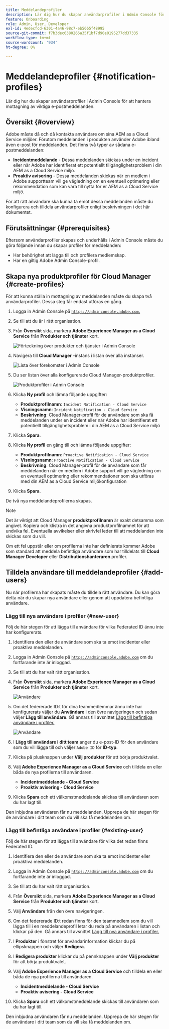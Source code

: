 ```yaml
---
title: Meddelandeprofiler
description: Lär dig hur du skapar användarprofiler i Admin Console för att hantera mottagning av viktiga e-postmeddelanden.
feature: Onboarding
role: Admin, User, Developer
exl-id: 4edecfcd-6301-4a46-98c7-eb5665f48995
source-git-commit: f7b3dec6380266a35f1bf7d90e0195277dd37335
workflow-type: tm+mt
source-wordcount: '934'
ht-degree: 0%

---
```



# Meddelandeprofiler {#notification-profiles}

Lär dig hur du skapar användarprofiler i Admin Console för att hantera mottagning av viktiga e-postmeddelanden.

## Översikt {#overview}

Adobe måste då och då kontakta användare om sina AEM as a Cloud Service miljöer. Förutom meddelanden i produkten använder Adobe ibland även e-post för meddelanden. Det finns två typer av sådana e-postmeddelanden:

* **Incidentmeddelande** - Dessa meddelanden skickas under en incident eller när Adobe har identifierat ett potentiellt tillgänglighetsproblem i din AEM as a Cloud Service miljö.
* **Proaktiv avisering** - Dessa meddelanden skickas när en medlem i Adobe supportteam vill ge vägledning om en eventuell optimering eller rekommendation som kan vara till nytta för er AEM as a Cloud Service miljö.

För att rätt användare ska kunna ta emot dessa meddelanden måste du konfigurera och tilldela användarprofiler enligt beskrivningen i det här dokumentet.

## Förutsättningar {#prerequisites}

Eftersom användarprofiler skapas och underhålls i Admin Console måste du göra följande innan du skapar profiler för meddelanden:

* Har behörighet att lägga till och profilera medlemskap.
* Har en giltig Adobe Admin Console-profil.

## Skapa nya produktprofiler för Cloud Manager {#create-profiles}

För att kunna ställa in mottagning av meddelanden måste du skapa två användarprofiler. Dessa steg får endast utföras en gång.

1. Logga in Admin Console på [`https://adminconsole.adobe.com`.](https://adminconsole.adobe.com)

1. Se till att du är i rätt organisation.

1. Från **Översikt** sida, markera **Adobe Experience Manager as a Cloud Service** från **Produkter och tjänster** kort.

   ![Förteckning över produkter och tjänster i Admin Console](assets/products_services.png)

1. Navigera till **Cloud Manager** -instans i listan över alla instanser.

   ![Lista över förekomster i Admin Console](assets/cloud_manager_instance.png)

1. Du ser listan över alla konfigurerade Cloud Manager-produktprofiler.

   ![Produktprofiler i Admin Console](assets/cloud_manager_profiles.png)

1. Klicka **Ny profil** och lämna följande uppgifter:

   * **Produktprofilnamn**: `Incident Notification - Cloud Service`
   * **Visningsnamn**: `Incident Notification - Cloud Service`
   * **Beskrivning**: Cloud Manager-profil för de användare som ska få meddelanden under en incident eller när Adobe har identifierat ett potentiellt tillgänglighetsproblem i din AEM as a Cloud Service miljö

1. Klicka **Spara**.

1. Klicka **Ny profil** en gång till och lämna följande uppgifter:

   * **Produktprofilnamn**: `Proactive Notification - Cloud Service`
   * **Visningsnamn**: `Proactive Notification - Cloud Service`
   * **Beskrivning**: Cloud Manager-profil för de användare som får meddelanden när en medlem i Adobe support vill ge vägledning om en eventuell optimering eller rekommendationer som ska utföras med din AEM as a Cloud Service miljökonfiguration

1. Klicka **Spara**.

De två nya meddelandeprofilerna skapas.

>[!NOTE]
>
>Det är viktigt att Cloud Manager **produktprofilnamn** är exakt detsamma som angivet. Kopiera och klistra in det angivna produktprofilnamnet för att undvika fel. Eventuella avvikelser eller skrivfel leder till att meddelanden inte skickas som du vill.
>
>Om ett fel uppstår eller om profilerna inte har definierats kommer Adobe som standard att meddela befintliga användare som har tilldelats till **Cloud Manager Developer** eller **Distributionshanteraren** profiler.

## Tilldela användare till meddelandeprofiler {#add-users}

Nu när profilerna har skapats måste du tilldela rätt användare. Du kan göra detta när du skapar nya användare eller genom att uppdatera befintliga användare.

### Lägg till nya användare i profiler {#new-user}

Följ de här stegen för att lägga till användare för vilka Federated ID ännu inte har konfigurerats.

1. Identifiera den eller de användare som ska ta emot incidenter eller proaktiva meddelanden.

1. Logga in Admin Console på [`https://adminconsole.adobe.com`](https://adminconsole.adobe.com) om du fortfarande inte är inloggad.

1. Se till att du har valt rätt organisation.

1. Från **Översikt** sida, markera **Adobe Experience Manager as a Cloud Service** från **Produkter och tjänster** kort.

   ![Användare](assets/product_services.png)

1. Om det federerade ID:t för dina teammedlemmar ännu inte har konfigurerats väljer du **Användare** i den övre navigeringen och sedan väljer **Lägg till användare**. Gå annars till avsnittet [Lägg till befintliga användare i profiler.](#existing-users)

   ![Användare](assets/cloud_manager_add_user.png)

1. I **Lägg till användare i ditt team** anger du e-post-ID för den användare som du vill lägga till och väljer `Adobe ID` för **ID-typ**.

1. Klicka på plusknappen under **Välj produkter** för att börja produktvalet.

1. Välj **Adobe Experience Manager as a Cloud Service** och tilldela en eller båda de nya profilerna till användaren.

   * **Incidentmeddelande - Cloud Service**
   * **Proaktiv avisering - Cloud Service**

1. Klicka **Spara** och ett välkomstmeddelande skickas till användaren som du har lagt till.

Den inbjudna användaren får nu meddelanden. Upprepa de här stegen för de användare i ditt team som du vill ska få meddelanden om.

### Lägg till befintliga användare i profiler {#existing-user}

Följ de här stegen för att lägga till användare för vilka det redan finns Federated ID.

1. Identifiera den eller de användare som ska ta emot incidenter eller proaktiva meddelanden.

1. Logga in Admin Console på [`https://adminconsole.adobe.com`](https://adminconsole.adobe.com) om du fortfarande inte är inloggad.

1. Se till att du har valt rätt organisation.

1. Från **Översikt** sida, markera **Adobe Experience Manager as a Cloud Service** från **Produkter och tjänster** kort.

1. Välj **Användare** från den övre navigeringen.

1. Om det federerade ID:t redan finns för den teammedlem som du vill lägga till i en meddelandeprofil letar du reda på användaren i listan och klickar på den. Gå annars till avsnittet [Lägg till nya användare i profiler.](#add-user)

1. I **Produkter** i fönstret för användarinformation klickar du på ellipsknappen och väljer **Redigera**.

1. I **Redigera produkter** klickar du på pennknappen under **Välj produkter** för att börja produktvalet.

1. Välj **Adobe Experience Manager as a Cloud Service** och tilldela en eller båda de nya profilerna till användaren.

   * **Incidentmeddelande - Cloud Service**
   * **Proaktiv avisering - Cloud Service**

1. Klicka **Spara** och ett välkomstmeddelande skickas till användaren som du har lagt till.

Den inbjudna användaren får nu meddelanden. Upprepa de här stegen för de användare i ditt team som du vill ska få meddelanden om.
